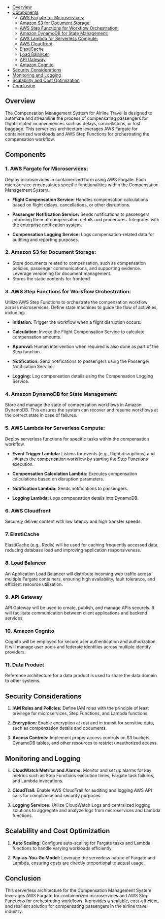 <!-- TOC depthfrom:1 depthto:3 -->

- [Overview](#overview)
- [Components](#components)
    - [AWS Fargate for Microservices:](#aws-fargate-for-microservices)
    - [Amazon S3 for Document Storage:](#amazon-s3-for-document-storage)
    - [AWS Step Functions for Workflow Orchestration:](#aws-step-functions-for-workflow-orchestration)
    - [Amazon DynamoDB for State Management:](#amazon-dynamodb-for-state-management)
    - [AWS Lambda for Serverless Compute:](#aws-lambda-for-serverless-compute)
    - [AWS Cloudfront](#aws-cloudfront)
    - [ElastiCache](#elasticache)
    - [Load Balancer](#load-balancer)
    - [API Gateway](#api-gateway)
    - [Amazon Cognito](#amazon-cognito)
- [Security Considerations](#security-considerations)
- [Monitoring and Logging](#monitoring-and-logging)
- [Scalability and Cost Optimization](#scalability-and-cost-optimization)
- [Conclusion](#conclusion)

<!-- /TOC -->
## Overview
The Compensation Management System for Airline Travel is designed to automate and streamline the process of compensating passengers for flight-related inconveniences such as delays, cancellations, or lost baggage. This serverless architecture leverages AWS Fargate for containerized workloads and AWS Step Functions for orchestrating the compensation workflow.

## Components

### 1. AWS Fargate for Microservices:
Deploy microservices in containerized form using AWS Fargate. Each microservice encapsulates specific functionalities within the Compensation Management System.

   - **Flight Compensation Service:** Handles compensation calculations based on flight delays, cancellations, or other disruptions.
   
   - **Passenger Notification Service:** Sends notifications to passengers informing them of compensation details and procedures. Integrates with the enterprise notification system.

   - **Compensation Logging Service:** Logs compensation-related data for auditing and reporting purposes.

### 2. Amazon S3 for Document Storage:

- Store documents related to compensation, such as compensation policies, passenger communications, and supporting evidence. Leverage versioning for document management.
- Stores the static contents for frontend 

### 3. AWS Step Functions for Workflow Orchestration:

Utilize AWS Step Functions to orchestrate the compensation workflow across microservices. Define state machines to guide the flow of activities, including:

   - **Initiation:** Trigger the workflow when a flight disruption occurs.

   - **Calculation:** Invoke the Flight Compensation Service to calculate compensation amounts.

   - **Approval:** Human intervention when required is also done as part of the Step function.

   - **Notification:** Send notifications to passengers using the Passenger Notification Service.

   - **Logging:** Log compensation details using the Compensation Logging Service.

### 4. Amazon DynamoDB for State Management:

Store and manage the state of compensation workflows in Amazon DynamoDB. This ensures the system can recover and resume workflows at the correct state in case of failures.

### 5. AWS Lambda for Serverless Compute:

Deploy serverless functions for specific tasks within the compensation workflow.

   - **Event Trigger Lambda:** Listens for events (e.g., flight disruptions) and initiates the compensation workflow by starting the Step Functions execution.

   - **Compensation Calculation Lambda:** Executes compensation calculations based on disruption parameters.

   - **Notification Lambda:** Sends notifications to passengers.

   - **Logging Lambda:** Logs compensation details into DynamoDB.

### 6. AWS Cloudfront
Securely deliver content with low latency and high transfer speeds.

### 7. ElastiCache
ElastiCache (e.g., Redis) will be used for caching frequently accessed data, reducing database load and improving application responsiveness.

### 8. Load Balancer
An Application Load Balancer will distribute incoming web traffic across multiple Fargate containers, ensuring high availability, fault tolerance, and efficient resource utilization.

### 9. API Gateway
API Gateway will be used to create, publish, and manage APIs securely. It will facilitate communication between client applications and backend services.

### 10. Amazon Cognito

 Cognito will be employed for secure user authentication and authorization. It will manage user pools and federate identities across multiple identity providers.

 ### 11. Data Product
 Reference architecture for a data product is used to share the data domain to other systems.

## Security Considerations

1. **IAM Roles and Policies:** Define IAM roles with the principle of least privilege for microservices, Step Functions, and Lambda functions.

2. **Encryption:** Enable encryption at rest and in transit for sensitive data, such as compensation details and documents.

3. **Access Controls:** Implement proper access controls on S3 buckets, DynamoDB tables, and other resources to restrict unauthorized access.

## Monitoring and Logging

1. **CloudWatch Metrics and Alarms:** Monitor and set up alarms for key metrics such as Step Functions execution times, Fargate task failures, and Lambda invocations.

2. **CloudTrail:** Enable AWS CloudTrail for auditing and logging AWS API calls for compliance and security purposes.

3. **Logging Services:** Utilize CloudWatch Logs and centralized logging solutions to aggregate and analyze logs from microservices and Lambda functions.

## Scalability and Cost Optimization

1. **Auto Scaling:** Configure auto-scaling for Fargate tasks and Lambda functions to handle varying workloads efficiently.

2. **Pay-as-You-Go Model:** Leverage the serverless nature of Fargate and Lambda, ensuring costs are directly proportional to actual usage.

## Conclusion
This serverless architecture for the Compensation Management System leverages AWS Fargate for containerized microservices and AWS Step Functions for orchestrating workflows. It provides a scalable, cost-efficient, and resilient solution for compensating passengers in the airline travel industry.